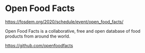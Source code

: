 # Open Food Facts

https://fosdem.org/2020/schedule/event/open_food_facts/

Open Food Facts is a collaborative, free and open database of food products from around the world.

https://github.com/openfoodfacts

